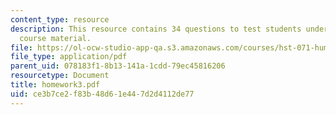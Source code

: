 ```yaml
---
content_type: resource
description: This resource contains 34 questions to test students understanding of
  course material.
file: https://ol-ocw-studio-app-qa.s3.amazonaws.com/courses/hst-071-human-reproductive-biology-fall-2005/ce3b7ce2f83b48d61e447d2d4112de77_homework3.pdf
file_type: application/pdf
parent_uid: 078183f1-8b13-141a-1cdd-79ec45816206
resourcetype: Document
title: homework3.pdf
uid: ce3b7ce2-f83b-48d6-1e44-7d2d4112de77
---
```


